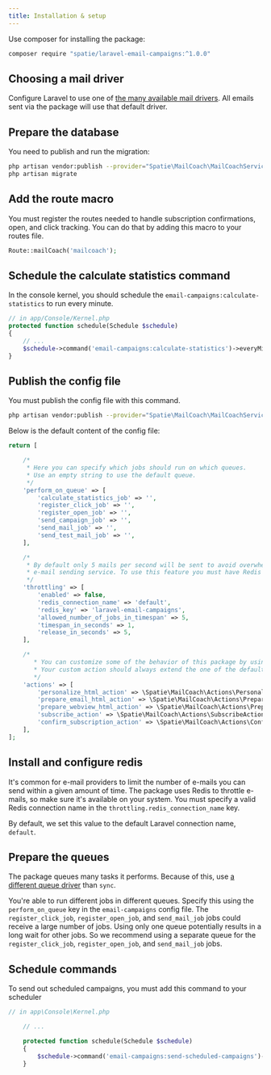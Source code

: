 ```yaml
---
title: Installation & setup
---
```


Use composer for installing the package:

```bash
composer require "spatie/laravel-email-campaigns:^1.0.0"
```

## Choosing a mail driver

Configure Laravel to use one of [the many available mail drivers](https://laravel.com/docs/master/mail#driver-prerequisites). All emails sent via the package will use that default driver.

## Prepare the database

You need to publish and run the migration:

```bash
php artisan vendor:publish --provider="Spatie\MailCoach\MailCoachServiceProvider" --tag="migrations"
php artisan migrate
```

## Add the route macro

You must register the routes needed to handle subscription confirmations, open, and click tracking. You can do that by adding this macro to your routes file.

```php
Route::mailCoach('mailcoach');
```

## Schedule the calculate statistics command

In the console kernel, you should schedule the `email-campaigns:calculate-statistics` to run every minute.

```php
// in app/Console/Kernel.php
protected function schedule(Schedule $schedule)
{
    // ...
    $schedule->command('email-campaigns:calculate-statistics')->everyMinute();
}
```

## Publish the config file

You must publish the config file with this command.

```bash
php artisan vendor:publish --provider="Spatie\MailCoach\MailCoachServiceProvider" --tag="config"
```

Below is the default content of the config file:

```php
return [

    /*
     * Here you can specify which jobs should run on which queues.
     * Use an empty string to use the default queue.
     */
    'perform_on_queue' => [
        'calculate_statistics_job' => '',
        'register_click_job' => '',
        'register_open_job' => '',
        'send_campaign_job' => '',
        'send_mail_job' => '',
        'send_test_mail_job' => '',
    ],

    /*
     * By default only 5 mails per second will be sent to avoid overwhelming your
     * e-mail sending service. To use this feature you must have Redis installed.
     */
    'throttling' => [
        'enabled' => false,
        'redis_connection_name' => 'default',
        'redis_key' => 'laravel-email-campaigns',
        'allowed_number_of_jobs_in_timespan' => 5,
        'timespan_in_seconds' => 1,
        'release_in_seconds' => 5,
    ],

    /*
       * You can customize some of the behavior of this package by using our own custom action.
       * Your custom action should always extend the one of the default ones.
       */
    'actions' => [
        'personalize_html_action' => \Spatie\MailCoach\Actions\PersonalizeHtmlAction::class,
        'prepare_email_html_action' => \Spatie\MailCoach\Actions\PrepareEmailHtmlAction::class,
        'prepare_webview_html_action' => \Spatie\MailCoach\Actions\PrepareWebviewHtmlAction::class,
        'subscribe_action' => \Spatie\MailCoach\Actions\SubscribeAction::class,
        'confirm_subscription_action' => \Spatie\MailCoach\Actions\ConfirmSubscriptionAction::class,
    ],
];
```

## Install and configure redis

It's common for e-mail providers to limit the number of e-mails you can send within a given amount of time. The package uses Redis to throttle e-mails, so make sure it's available on your system. You must specify a valid Redis connection name in the `throttling.redis_connection_name` key.

By default, we set this value to the default Laravel connection name, `default`.

## Prepare the queues

The package queues many tasks it performs. Because of this, use [a different queue driver](https://laravel.com/docs/master/queues#driver-prerequisites) than `sync`.

You're able to run different jobs in different queues.  Specify this using the `perform_on_queue` key in the `email-campaigns` config file. The `register_click_job`, `register_open_job`, and `send_mail_job` jobs could receive a large number of jobs. Using only one queue potentially results in a long wait for other jobs. So we recommend using a separate queue for the `register_click_job`, `register_open_job`, and `send_mail_job` jobs.

## Schedule commands

To send out scheduled campaigns, you must add this command to your scheduler

```php
// in app\Console\Kernel.php

    // ...

    protected function schedule(Schedule $schedule)
    {
        $schedule->command('email-campaigns:send-scheduled-campaigns')->everyMinute();
    }
``` 